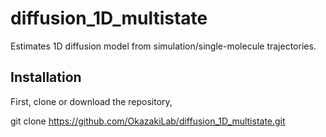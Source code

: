 # diffusion_1D_multistate
Estimates 1D diffusion model from simulation/single-molecule trajectories.
## Installation
First, clone or download the repository,

  git clone https://github.com/OkazakiLab/diffusion_1D_multistate.git


